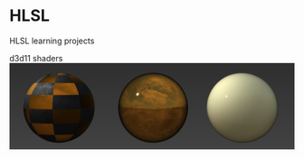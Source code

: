 # HLSL
HLSL learning  projects

d3d11 shaders
![alt text](https://github.com/hyunxiGit/HLSL/blob/master/1.jpg)
